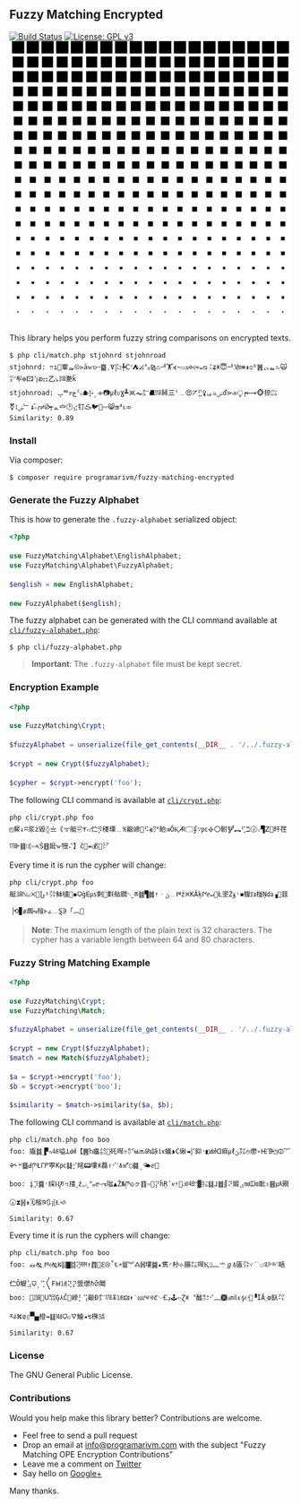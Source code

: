 ## Fuzzy Matching Encrypted

[![Build Status](https://travis-ci.org/programarivm/fuzzy-matching-encrypted.svg?branch=master)](https://travis-ci.org/programarivm/fuzzy-matching-encrypted)
[![License: GPL v3](https://img.shields.io/badge/License-GPL%20v3-blue.svg)](https://www.gnu.org/licenses/gpl-3.0)
![Fuzzy Matching OPE Encryption](/resources/square-dot.jpg)

This library helps you perform fuzzy string comparisons on encrypted texts.

    $ php cli/match.php stjohnrd stjohnroad
    stjohnrd: 𐎕ı👔鞌ᇜ⧀⋗āⱳᴅ┄䷈ˌⱯ⡯⦂╄ꓚ꜄⛺⦞㍋⧎♺ᆌ🏋⦓∼꤀ᴞ⊜⧼≂ᴗ⧅⠨ʑ🝍😇ᅹ𐅛㏞⧻⇞ᴑᴰ䷞ᇅᇳ⠦🙀㌺ᄑᆗɵ🖾⢱ᴔ⚏㆚⦣㏾灔ǩ
    stjohnroad: ݒᄐᴩڿ㍉☗𐎈ˏ⟛📷㎕ᴜƔ┻🝪⏦㍁⛘㏾䷟㆔ˤ﹍😍⦢⣋🜢ᇉꤘݾď⋗⧞⧬┍⟼🐵捺㌭⚧⟟ݭ﹂↨ꜘ˶┌≓⦱┭ᇍ🝞🕑⣔钉ڪ🐦🌆⎓😸ᴟᴭᴌ⤃
    Similarity: 0.89

### Install

Via composer:

    $ composer require programarivm/fuzzy-matching-encrypted

### Generate the Fuzzy Alphabet

This is how to generate the `.fuzzy-alphabet` serialized object:

```php
<?php

use FuzzyMatching\Alphabet\EnglishAlphabet;
use FuzzyMatching\Alphabet\FuzzyAlphabet;

$english = new EnglishAlphabet;

new FuzzyAlphabet($english);
```

The fuzzy alphabet can be generated with the CLI command available at [`cli/fuzzy-alphabet.php`](https://github.com/programarivm/fuzzy-matching-encrypted/blob/master/cli/fuzzy-alphabet.php):

    $ php cli/fuzzy-alphabet.php

> **Important**: The `.fuzzy-alphabet` file must be kept secret.

### Encryption Example

```php
<?php

use FuzzyMatching\Crypt;

$fuzzyAlphabet = unserialize(file_get_contents(__DIR__ . '/../.fuzzy-alphabet'));

$crypt = new Crypt($fuzzyAlphabet);

$cypher = $crypt->encrypt('foo');
```

The following CLI command is available at [`cli/crypt.php`](https://github.com/programarivm/fuzzy-matching-encrypted/blob/master/cli/crypt.php):

    php cli/crypt.php foo
    ◰䱗↓ʭ浆ż毀⧰〨《𐆊艇🖹𐅱ꤙ伫⡻䅗瑮﹎℁䶋㠁🐌⠫⦖㌆餄⇉ŐⱩ🜇🗔ʄ∵㍶࿇〇駙🝳︻⢋ℶ🕝꤂▜ꓜ🏈旰䇮㏰Ⱶ䷿⧘⦇⇦⇱Ś䷔娗ⱳ㹚⠌】č🐫⇴💰🐅㍐

Every time it is run the cypher will change:

    php cli/crypt.php foo
    艇㏢ℕꤗ྾🎪𐆇ˠ㌁䱁㯸🎪◆🜷ġꓰ㎲剩🎿㪹䑩䥨࿙˾ཆ䷾▜䷮⇡︲ݶ﹎𐅇ź྿KĂķ𐅨ⅇ↵🏤Ł埿Źۆ˓◾㬼༔ⱻ椪Ņ㍲▗🌴䈘▕⟲▊⧣䖚⦭䪣ⱶ𐅵﹍Ȿ℈「︹🍲

> **Note**: The maximum length of the plain text is 32 characters. The cypher has a variable length between 64 and 80 characters.

### Fuzzy String Matching Example

```php
<?php

use FuzzyMatching\Crypt;
use FuzzyMatching\Match;

$fuzzyAlphabet = unserialize(file_get_contents(__DIR__ . '/../.fuzzy-alphabet'));

$crypt = new Crypt($fuzzyAlphabet);
$match = new Match($fuzzyAlphabet);

$a = $crypt->encrypt('foo');
$b = $crypt->encrypt('boo');

$similarity = $match->similarity($a, $b);
```

The following CLI command is available at [`cli/match.php`](https://github.com/programarivm/fuzzy-matching-encrypted/blob/master/cli/match.php):

    php cli/match.php foo boo
    foo: 㩡䷜˱▛꓾㍜塧ꓕ㍸【䷠ŉ㿔㍈📘矺噖⇮㌋ʉ🔜㎬詠㏓蟻◗Ċ䋺◄⡏䤝˓◧㍸ꓷ痲㎕ݶ㌟⦺爩˖𐅪𐅥◳🜕︸🜍˞ᶶ䷥ꓒཫŁꓩ𐆄寕ꓗ㍶䷆⡊㫥📟塿🝏䖃↾⠊˹🜭🜝◯䷯ˏ🌤ⅇ🐩
    boo: į⡹䷸ˑ䌽Ⱨཎ⠲搂˷ź🙸🙭˷㍋ⅇ⇨⦪㖹▲Ž№ཫ◵ㇰ䷖⇨🏈⡝ĥŖʹⱴ⇡🐫ℬ㏣ʺ▓㍔䷆⅃䷹∬⠝㜨⣠㏖Ĳ⟃䩃⇳䷝㎂覡🕡⧗䷽⇟🗓㮐ཋ🔃⣾Ɫ🙘
    Similarity: 0.67

Every time it is run the cyphers will change:

    php cli/match.php foo boo
    foo: 🜽🙗˯𐅆⦑🙗𐆂䷆▇䷜⢝㏙↑䷓💨ℇ⦼˚℄🗲䷄︾🝓䷽塿䷯▴㝦◜㭂⟣腸㍍噖Ⱪݿ︷〦ℊ🜱㕎㌁˅﹉꤇༉༻䀨伫Ȏ䚣⣡🜷ˏ⢉〱ꓝ𐅋㍙⢝⡝䇒爩ℏ⦴䦪
    boo: 🌴㏶🐌ꓴ㌖Ģ⅄Č📎㠁⡃⢩䶋Đ㌤㏰🝂㍙🜲↟˙⅏༥🙣ℭ࿙🝗ڍ🕹⇦Ɀ🝍〝䤉㌒⠊︷🙫ⅎ㏕⇭ş℮🍊▝İĀ˯ⱷ釞㌀ར𐅗⛕⟃▯🙿橙↛䷆㍦🜷ꤢ🜄鱠◂↯㮊㍛
    Similarity: 0.67

### License

The GNU General Public License.

### Contributions

Would you help make this library better? Contributions are welcome.

- Feel free to send a pull request
- Drop an email at info@programarivm.com with the subject "Fuzzy Matching OPE Encryption Contributions"
- Leave me a comment on [Twitter](https://twitter.com/programarivm)
- Say hello on [Google+](https://plus.google.com/+Programarivm)

Many thanks.
